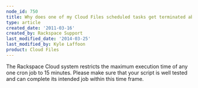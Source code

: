 ```yaml
---
node_id: 750
title: Why does one of my Cloud Files scheduled tasks get terminated abruptly?
type: article
created_date: '2011-03-16'
created_by: Rackspace Support
last_modified_date: '2014-03-25'
last_modified_by: Kyle Laffoon
product: Cloud Files
---
```


The Rackspace Cloud system restricts the maximum execution time of any
one cron job to 15 minutes. Please make sure that your script is well
tested and can complete its intended job within this time frame.

